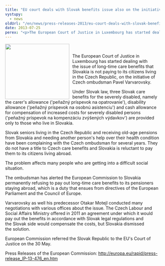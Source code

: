 ```yaml
---
title: "EU court deals with Slovak benefits issue also on the initiative of the Czech ombudsman"
vystupy:
  - news
oldUrl: "/en/news/press-releases-2013/eu-court-deals-with-slovak-benefits-issue-also-on-the-initiative-of-the-czech-ombudsman-1/"
date: 2013-07-25
perex: "<p>The European Court of Justice in Luxembourg has started dealing with the issue of long-time care benefits that Slovakia is not paying to its citizens living in the Czech Republic, on the initiative of Czech ombudsman Pavel Varvarovsky. </p>"
---
```


<!-- imported from the old website -->

<img src="/uploads-import/uploads/RTEmagicC_EU_01.jpg.jpg" alt="" style="PADDING-RIGHT: 10px; FLOAT: left" title="" height="180" width="209" />  <p>The European Court of Justice in Luxembourg has started dealing with the issue of long-time care benefits that Slovakia is not paying to its citizens living in the Czech Republic, on the initiative of Czech ombudsman Pavel Varvarovsky.</p><p>Under Slovak law, three Slovak care benefits for the severely disabled, namely the carer's allowance (<span class="A__T2">'peňažný príspevok na opatrovanie'</span>), disability allowance (<span class="A__T2">'peňažný príspevok na osobnú asistenciu'</span>) and cash allowance for compensation of increased costs for severely disabled persons (<span class="A__T2">'peňažný príspevok na kompenzáciu zvýšených výdavkov'</span>) are provided only to those who live in Slovakia.</p><p>Slovak seniors living in the Czech Republic and receiving old-age pensions from Slovakia and needing another person's help over their health condition have been complaining with the Czech ombudsman for several years. They do not have a title to Czech care benefits and Slovakia is reluctant to pay them to its citizens living abroad.</p><p>The problem affects many people who are getting into a difficult social situation.</p><p>The ombudsman has alerted the European Commission to Slovakia permanently refusing to pay out long-time care benefits to its pensioners staying abroad, which is a duty that ensues from directives of the European Parliament and the Council of Europe.</p><p>Varvarovsky as well his predecessor Otakar Motejl conducted many negotiations with various offices about the issue. The Czech Labour and Social Affairs Ministry offered in 2011 an agreement under which it would pay out the benefits in accordance with Slovak legal regulations and the Slovak side would compensate the costs, but Slovakia dismissed the solution.</p><p>European Commission referred the Slovak Republic to the EU's Court of Justice on the 30 May. </p><p>Press Releases of the European Commission: <a title="Opening in a new window" href="http://europa.eu/rapid/press-release_IP-13-476_en.htm" target="_blank">http://europa.eu/rapid/press-release_IP-13-476_en.htm</a> <img alt="" src="https://www.ochrance.cz/typo3/ext/od_linkdesc/icons/external.gif" class="od_linkdesc_icon_external" /></p>
